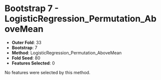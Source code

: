 # Bootstrap 7 - LogisticRegression_Permutation_AboveMean

- **Outer Fold**: 33
- **Bootstrap**: 7
- **Method**: LogisticRegression_Permutation_AboveMean
- **Fold Seed**: 80
- **Features Selected**: 0

No features were selected by this method.
